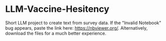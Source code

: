 # LLM-Vaccine-Hesitency

Short LLM project to create text from survey data. If the "Invalid Notebook" bug appears, paste the link here: https://nbviewer.org/. Alternatively, download the files for a much better experience. 
